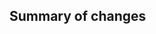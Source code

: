 <!--
Before submitting a pull request, please read:

- https://github.com/qBraid/pyqasm/blob/main/CONTRIBUTING.md#pull-requests

⚠️ Your pull request title should be short, detailed, and understandable for all.
⚠️ Please link any issues that this PR aims to close, if applicable.
⚠️ If you believe this PR should be highlighted in the PyQASM CHANGELOG, please add a new entry to the `CHANGELOG.md` file, summarizing the change, and including a link back to the PR.
-->

## Summary of changes
